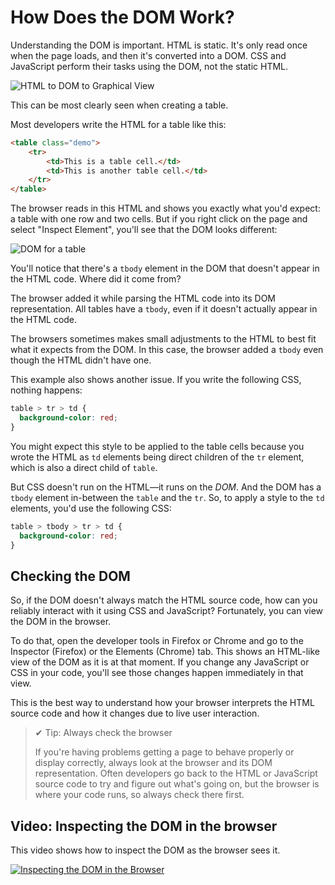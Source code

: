 # How Does the DOM Work?

Understanding the DOM is important. HTML is static. It's only read once when the page loads, and then it's converted into a DOM. CSS and JavaScript perform their tasks using the DOM, not the static HTML.

![HTML to DOM to Graphical View](https://user-images.githubusercontent.com/94882786/176943907-dbfbbebb-6881-4c17-8724-9d342e305128.svg)

This can be most clearly seen when creating a table.

Most developers write the HTML for a table like this:

```html
<table class="demo">
    <tr>
        <td>This is a table cell.</td>
        <td>This is another table cell.</td>
    </tr>
</table>
```

The browser reads in this HTML and shows you exactly what you'd expect: a table with one row and two cells. But if you right click on the page and select "Inspect Element", you'll see that the DOM looks different:

![DOM for a table](https://user-images.githubusercontent.com/94882786/176943940-e0ddcaaf-aec9-4f99-bb42-32075cf2d6c7.png)

You'll notice that there's a `tbody` element in the DOM that doesn't appear in the HTML code. Where did it come from?

The browser added it while parsing the HTML code into its DOM representation. All tables have a `tbody`, even if it doesn't actually appear in the HTML code.

The browsers sometimes makes small adjustments to the HTML to best fit what it expects from the DOM. In this case, the browser added a `tbody` even though the HTML didn't have one.

This example also shows another issue. If you write the following CSS, nothing happens:

```css
table > tr > td {
  background-color: red;
}
```

You might expect this style to be applied to the table cells because you wrote the HTML as `td` elements being direct children of the `tr` element, which is also a direct child of `table`.

But CSS doesn't run on the HTML—it runs on the _DOM_. And the DOM has a `tbody` element in-between the `table` and the `tr`. So, to apply a style to the `td` elements, you'd use the following CSS:

```css
table > tbody > tr > td {
  background-color: red;
}
```

## Checking the DOM

So, if the DOM doesn't always match the HTML source code, how can you reliably interact with it using CSS and JavaScript? Fortunately, you can view the DOM in the browser.

To do that, open the developer tools in Firefox or Chrome and go to the Inspector (Firefox) or the Elements (Chrome) tab. This shows an HTML-like view of the DOM as it is at that moment. If you change any JavaScript or CSS in your code, you'll see those changes happen immediately in that view.

This is the best way to understand how your browser interprets the HTML source code and how it changes due to live user interaction.

>✔ Tip: Always check the browser
>
>If you're having problems getting a page to behave properly or display correctly, always look at the browser and its DOM representation. Often developers go back to the HTML or JavaScript source code to try and figure out what's going on, but the browser is where your code runs, so always check there first.

## Video: Inspecting the DOM in the browser

This video shows how to inspect the DOM as the browser sees it.

[![Inspecting the DOM in the Browser](https://img.youtube.com/vi/r0IIW4-11T4/0.jpg)](https://www.youtube.com/watch?v=r0IIW4-11T4)

